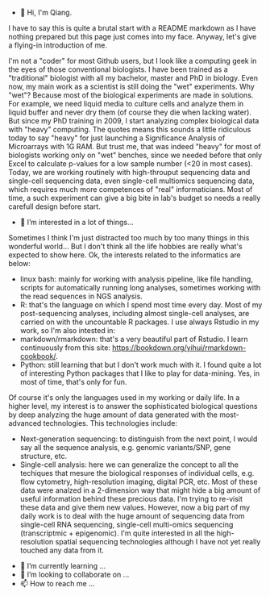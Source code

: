 - 👋 Hi, I'm Qiang. 

I have to say this is quite a brutal start with a README markdown as I have nothing prepared but this page just comes into my face. Anyway, let's give a flying-in introduction of me. 

I'm not a "coder" for most Github users, but I look like a computing geek in the eyes of those conventional biologists. I have been trained as a "traditional" biologist with all my bachelor, master and PhD in biology. Even now, my main work as a scientist is still doing the "wet" experiments. Why "wet"? Because most of the biological experiments are made in solutions. For example, we need liquid media to culture cells and analyze them in liquid buffer and never dry them (of course they die when lacking water). But since my PhD training in 2009, I start analyzing complex biological data with "heavy" computing. The quotes means this sounds a little ridiculous today to say "heavy" for just launching a Significance Analysis of Microarrays with 1G RAM. But trust me, that was indeed "heavy" for most of biologists working only on "wet" benches, since we needed before that only Excel to calculate p-values for a low sample number (<20 in most cases). Today, we are working routinely with high-throuput sequencing data and single-cell sequencing data, even single-cell multiomics sequencing data, which requires much more competences of "real" informaticians. Most of time, a such experiment can give a big bite in lab's budget so needs a really carefull design before start. 

- 👀 I’m interested in a lot of things... 

Sometimes I think I'm just distracted too much by too many things in this wonderful world... But I don't think all the life hobbies are really what's expected to show here. Ok, the interests related to the informatics are below: 

+ 	linux bash: mainly for working with analysis pipeline, like file handling, scripts for automatically running long analyses, sometimes working with the read sequences in NGS analysis. 
+ 	R: that's the language on which I spend most time every day. Most of my post-sequencing analyses, including almost single-cell analyses, are carried on with the uncountable R packages. I use always Rstudio in my work, so I'm also intested in: 
+ 	markdown/rmarkdown: that's a very beautiful part of Rstudio. I learn continuously from this site: https://bookdown.org/yihui/rmarkdown-cookbook/. 
+ 	Python: still learning that but I don't work much with it. I found quite a lot of interesting Python packages that I like to play for data-mining. Yes, in most of time, that's only for fun. 

Of course it's only the languages used in my working or daily life. In a higher level, my interest is to answer the sophisticated biological questions by deep analyzing the huge amount of data generated with the most-advanced technologies. This technologies include: 

+ 	Next-generation sequencing: to distinguish from the next point, I would say all the sequence analysis, e.g. genomic variants/SNP, gene structure, etc. 
+ 	Single-cell analysis: here we can generalize the concept to all the techiques that mesure the biological responses of individual cells, e.g. flow cytometry, high-resolution imaging, digital PCR, etc. Most of these data were analzed in a 2-dimension way that might hide a big amount of useful information behind these precious data. I'm trying to re-visit these data and give them new values. However, now a big part of my daily work is to deal with the huge amount of sequencing data from single-cell RNA sequencing, single-cell multi-omics sequencing (transcriptmic + epigenomic). I'm quite interested in all the high-resolution spatial sequencing technologies although I have not yet really touched any data from it. 


- 🌱 I’m currently learning ...
- 💞️ I’m looking to collaborate on ...
- 📫 How to reach me ...

<!---
BlanQwall/BlanQwall is a ✨ special ✨ repository because its `README.md` (this file) appears on your GitHub profile.
You can click the Preview link to take a look at your changes.
--->

